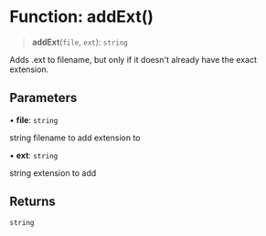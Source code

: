 # Function: addExt()

> **addExt**(`file`, `ext`): `string`

Adds .ext to filename, but only if it doesn't already have the exact extension.

## Parameters

• **file**: `string`

string filename to add extension to

• **ext**: `string`

string extension to add

## Returns

`string`
